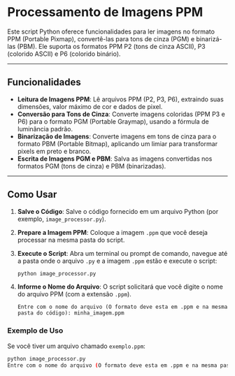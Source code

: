 # Processamento de Imagens PPM

Este script Python oferece funcionalidades para ler imagens no formato PPM (Portable Pixmap), convertê-las para tons de cinza (PGM) e binarizá-las (PBM). Ele suporta os formatos PPM P2 (tons de cinza ASCII), P3 (colorido ASCII) e P6 (colorido binário).

---

## Funcionalidades

* **Leitura de Imagens PPM**: Lê arquivos PPM (P2, P3, P6), extraindo suas dimensões, valor máximo de cor e dados de pixel.
* **Conversão para Tons de Cinza**: Converte imagens coloridas (PPM P3 e P6) para o formato PGM (Portable Graymap), usando a fórmula de luminância padrão.
* **Binarização de Imagens**: Converte imagens em tons de cinza para o formato PBM (Portable Bitmap), aplicando um limiar para transformar pixels em preto e branco.
* **Escrita de Imagens PGM e PBM**: Salva as imagens convertidas nos formatos PGM (tons de cinza) e PBM (binarizadas).

---

## Como Usar

1.  **Salve o Código**: Salve o código fornecido em um arquivo Python (por exemplo, `image_processor.py`).
2.  **Prepare a Imagem PPM**: Coloque a imagem `.ppm` que você deseja processar na mesma pasta do script.
3.  **Execute o Script**: Abra um terminal ou prompt de comando, navegue até a pasta onde o arquivo `.py` e a imagem `.ppm` estão e execute o script:

    ```bash
    python image_processor.py
    ```

4.  **Informe o Nome do Arquivo**: O script solicitará que você digite o nome do arquivo PPM (com a extensão `.ppm`).

    ```
    Entre com o nome do arquivo (O formato deve esta em .ppm e na mesma pasta do código): minha_imagem.ppm
    ```

### Exemplo de Uso

Se você tiver um arquivo chamado `exemplo.ppm`:

```bash
python image_processor.py
Entre com o nome do arquivo (O formato deve esta em .ppm e na mesma pasta do código): exemplo.ppm
